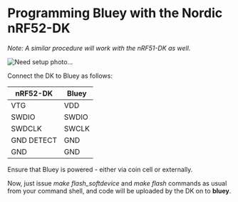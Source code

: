 # Programming Bluey with the Nordic nRF52-DK

*Note: A similar procedure will work with the nRF51-DK as well.*

![Need setup photo...]()

Connect the DK to Bluey as follows:

| nRF52-DK | Bluey |
|-----|----|
| VTG | VDD|
|SWDIO| SWDIO|
|SWDCLK| SWCLK|
| GND DETECT | GND|
| GND | GND|

Ensure that Bluey is powered - either via coin cell or externally.

Now, just issue *make flash_softdevice* and *make flash* commands as usual from your
command shell, and code will be uploaded by the DK on to **bluey**.
